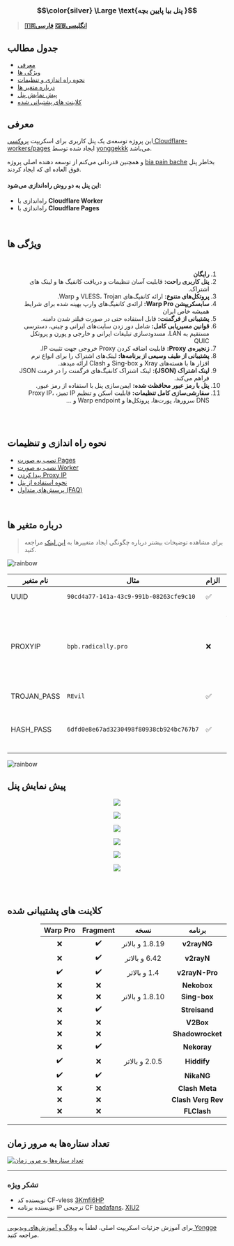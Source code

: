 ### $$\color{silver} \Large \text{پنل بیا پایین بچه }$$





> __[🇮🇷فارسی](README-fa.md)__     __[🇬🇧انگلیسی](README.md)__


## جدول مطالب
- [معرفی](#معرفی)
- [ویژگی ها](#ویژگی-ها)
- [نحوه راه اندازی و تنظیمات](#نحوه-راه-اندازی-و-تنظیمات)
- [درباره متغیر ها](#درباره-متغیر-ها)
- [پیش نمایش پنل](#پیش-نمایش-پنل)  
- [کلاینت های پشتیبانی‌ شده](#کلاینت-های-پشتیبانی-شده)


## معرفی
این پروژه توسعه‌ی یک پنل کاربری برای اسکریپت <a href="https://github.com/yonggekkk/Cloudflare-workers-pages-vless">پروکسی Cloudflare-workers/pages</a> ایجاد شده توسط <a href="https://github.com/yonggekkk">yonggekkk</a> می‌باشد.

و همچنین قدردانی می‌کنم از توسعه دهنده اصلی پروژه [bia pain bache](https://github.com/bia-pain-bache) بخاطر پنل فوق العاده ای که ایجاد کردند.


#### این پنل به دو روش راه‌اندازی می‌شود:

- راه‌اندازی با __Cloudflare Worker__
- راه‌اندازی با __Cloudflare Pages__
<br>



## ویژگی‌ ها
<br>
<ol dir="rtl">
  <li><strong>رایگان</strong></li>
  <li><strong>پنل کاربری راحت:</strong> قابلیت آسان تنظیمات و دریافت کانفیگ ها و لینک های اشتراک.</li>
  <li><strong>پروتکل‌های متنوع:</strong> ارائه کانفیگ‌های VLESS، Trojan و Warp.</li>
  <li><strong>سابسکریپشن Warp Pro: </strong>ارائه‌ی کانفیگ‌های وارپ بهینه شده برای شرایط همیشه خاص ایران</li>
  <li><strong>پشتیبانی از فرگمنت:</strong> قابل استفاده حتی در صورت فیلتر شدن دامنه.</li>
  <li><strong>قوانین مسیریابی کامل:</strong> شامل دور زدن سایت‌های ایرانی و چینی، دسترسی مستقیم به LAN، مسدودسازی تبلیغات ایرانی و خارجی و پورن و پروتکل QUIC</li>
  <li><strong>زنجیره‌ی Proxy:</strong> قابلیت اضافه کردن Proxy خروجی جهت تثبیت IP.</li>
  <li><strong>پشتیبانی از طیف وسیعی از برنامه‌ها:</strong> لینک‌های اشتراک را برای انواع نرم افزار ها با هسته‌های Xray و Sing-box و Clash ارائه میدهد.</li>
  <li><strong>لینک اشتراک (JSON):</strong> لینک‌ اشتراک کانفیگ‌های فرگمنت را در فرمت JSON فراهم می‌کند.</li>
  <li><strong>پنل با رمز عبور محافظت شده:</strong> ایمن‌سازی پنل با استفاده از رمز عبور.</li>
  <li><strong>سفارشی‌سازی کامل تنظیمات:</strong> قابلیت اسکن و تنظیم IP تمیز، Proxy IP، DNS سرورها، پورت‌ها، پروتکل‌ها و Warp endpoint و ...</li>
</ol>
<br><br>

## نحوه راه اندازی و تنظیمات
- [نصب به صورت Pages](docs/pages_installation_fa.md)
- [نصب به صورت Worker](docs/worker_installation_fa.md)
- [پیدا کردن Proxy IP](docs/proxy-ip-scanner.md)
- [نحوه استفاده از پنل](docs/configuration_fa.md)
- [پرسش‌های متداول (FAQ)](docs/faq.md)
<br>




## درباره متغیر ها
> برای مشاهده توضیحات بیشتر درباره چگونگی ایجاد متغییر‌ها به [این لینک](https://github.com/bia-pain-bache/BPB-Worker-Panel/blob/main/docs/pages_installation_fa.md#3--%D8%AA%D8%BA%DB%8C%DB%8C%D8%B1-%D9%BE%D8%B3%D9%88%D8%B1%D8%AF%D9%87%D8%A7%DB%8C-trojan) مراجعه کنید. 

![rainbow](https://github.com/NiREvil/vless/assets/126243832/1aca7f5d-6495-44b7-aced-072bae52f256)

| نام متغیر | مثال | الزام | توضیحات|
|-----|----|--|------------|
| UUID | `90cd4a77-141a-43c9-991b-08263cfe9c10` |✅|برای ایجاد آی‌دی خود به [این لینک](https://www.uuidgenerator.net/)مراجعه کنید. |
| PROXYIP | `bpb.radically.pro` |❌|برای دسترسی به سایت‌هایی که از سی‌دی‌ان کلادفلر استفاده می‌کنند باید از پروکسی‌ آی‌پی‌ها استفاده کنیم، پشتیبانی از چند پروکسی آی‌پی، برای مثال : ```['bpb.radically.pro', 'bpb.yousef.isegaro.com'];```برای پیدا کردن پروکسی‌های بیشتر به [این لینک](https://github.com/NiREvil/vless/blob/main/sub/ProxyIP.md) مراجعه کنید. |
| TROJAN_PASS  | `REvil` |✅|پسوورد دلخواه شما برای کانفیگ‌های تروجان |
| HASH_PASS | `6dfd0e8e67ad3230498f80938cb924bc767b7` |✅| پسوورد تروجان دلخواه شما باید به رشته‌های هش SHA-224 به منزله ذخیره ایمن رمز عبور و تأیید صحت داده ها تبدیل شود، برای انجام تبدیل به [این لینک](https://emn178.github.io/online-tools/sha224.html) مراجعه کنید. |

![rainbow](https://github.com/NiREvil/vless/assets/126243832/1aca7f5d-6495-44b7-aced-072bae52f256)


## پیش نمایش پنل

<p align="center">
  <img src="docs/assets/images/Panel.jpg">
</p>

<p align="center">
  <img src="docs/assets/images/Panel_2.jpg">
</p>

<p align="center">
  <img src="docs/assets/images/Panel_3.jpg">
</p>

<p align="center">
  <img src="docs/assets/images/Panel_4.jpg">
</p>


<p align="center">
  <img src="docs/assets/images/Panel_5.jpg">
</p>



<p align="center">
  <img src="docs/assets/images/Panel_6.jpg">
</p>


<br><br> 


## کلاینت‌ های پشتیبانی‌ شده
<div dir="rtl">
<table>
  <thead>
    <th>برنامه</th>
    <th>نسخه</th>
    <th>Fragment</th>
    <th>Warp Pro</th>
  </thead>
  <tbody  align="center">
    <tr>
      <td><b>v2rayNG</b></td>
      <td>1.8.19 و بالاتر</td>
      <td>✔️</td>
      <td>❌</td>
    </tr>
    <tr>
      <td><b>v2rayN</b></td>
      <td>6.42 و بالاتر</td>
      <td>✔️</td>
      <td>❌</td>
    </tr>
    <tr>
      <td><b>v2rayN-Pro</b></td>
      <td>1.4 و بالاتر</td>
      <td>✔️</td>
      <td>✔️</td>
    </tr>
    <tr>
      <td><b>Nekobox</b></td>
      <td></td>
      <td>❌</td>
      <td>❌</td>
    </tr>
    <tr>
      <td><b>Sing-box</b></td>
      <td>1.8.10 و بالاتر</td>
      <td>❌</td>
      <td>❌</td>
    </tr>
    <tr>
      <td><b>Streisand</b></td>
      <td></td>
      <td>✔️</td>
      <td>❌</td>
    </tr>
    <tr>
      <td><b>V2Box</b></td>
      <td></td>
      <td>❌</td>
      <td>❌</td>
    </tr>
    <tr>
      <td><b>Shadowrocket</b></td>
      <td></td>
      <td>❌</td>
      <td>❌</td>
    </tr>
    <tr>
      <td><b>Nekoray</b></td>
      <td></td>
      <td>✔️</td>
      <td>❌</td>
    </tr>
    <tr>
      <td><b>Hiddify</b></td>
      <td>2.0.5 و بالاتر</td>
      <td>❌</td>
      <td>✔️</td>
    </tr>
    <tr>
      <td><b>NikaNG</b></td>
      <td></td>
      <td>✔️</td>
      <td>✔️</td>
    </tr>
    <tr>
      <td><b>Clash Meta</b></td>
      <td></td>
      <td>❌</td>
      <td>❌</td>
    </tr>
    <tr>
      <td><b>Clash Verg Rev</b></td>
      <td></td>
      <td>❌</td>
      <td>❌</td>
    </tr>
    <tr>
      <td><b>FLClash</b></td>
      <td></td>
      <td>❌</td>
      <td>❌</td>
    </tr>
  </tbody>
</table>
</div>

---
## تعداد ستاره‌ها به مرور زمان

[![تعداد ستاره‌ها به مرور زمان](https://starchart.cc/bia-pain-bache/BPB-Worker-Panel.svg?variant=adaptive)](https://starchart.cc/bia-pain-bache/BPB-Worker-Panel)

---
### تشکر ویژه

- نویسنده کد CF-vless <a href="https://github.com/3Kmfi6HP/EDtunnel">3Kmfi6HP</a>
- نویسنده برنامه IP ترجیحی CF <a href="https://github.com/badafans/Cloudflare-IP-SpeedTest">badafans</a>، <a href="https://github.com/XIU2/CloudflareSpeedTest">XIU2</a>

---
برای آموزش جزئیات اسکریپت اصلی، لطفاً به <a href="https://ygkkk.blogspot.com/2023/07/cfworkers-vless.html">وبلاگ و آموزش‌های ویدیویی Yongge</a> مراجعه کنید.
